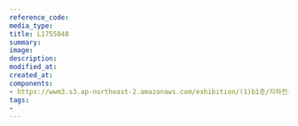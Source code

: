 ```yaml
---
reference_code:
media_type:
title: L1755048
summary:
image:
description:
modified_at:
created_at:
components:
- https://wwm3.s3.ap-northeast-2.amazonaws.com/exhibition/(1)b1층/지하전시관/L1755048.jpg
tags:
-
---
```

